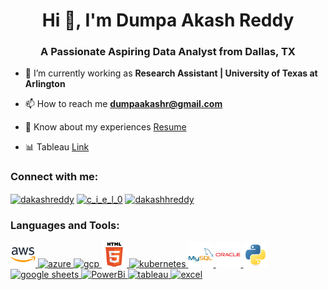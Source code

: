 <h1 align="center">Hi 👋, I'm Dumpa Akash Reddy</h1>
<h3 align="center">A Passionate Aspiring Data Analyst from Dallas, TX</h3>


- 🔭 I’m currently working as **Research Assistant | University of Texas at Arlington**

- 📫 How to reach me **dumpaakashr@gmail.com**

- 📄 Know about my experiences <a href="https://drive.google.com/file/d/1n510SaQTXuQJzzJigZjjjhXUMV1x2MXq/view?usp=sharing">Resume</a>
- 📊 Tableau <a href="https://public.tableau.com/app/profile/dumpa.akash.reddy/vizzes">Link</a>

<h3 align="left">Connect with me:</h3>
<p align="left">
<a href="https://linkedin.com/in/dakashreddy" target="blank"><img align="center" src="https://raw.githubusercontent.com/rahuldkjain/github-profile-readme-generator/master/src/images/icons/Social/linked-in-alt.svg" alt="dakashreddy" height="30" width="40" /></a>
<a href="https://instagram.com/c_i_e_l_0" target="blank"><img align="center" src="https://raw.githubusercontent.com/rahuldkjain/github-profile-readme-generator/master/src/images/icons/Social/instagram.svg" alt="c_i_e_l_0" height="30" width="40" /></a>
<a href="https://www.hackerrank.com/dakashhreddy" target="blank"><img align="center" src="https://raw.githubusercontent.com/rahuldkjain/github-profile-readme-generator/master/src/images/icons/Social/hackerrank.svg" alt="dakashhreddy" height="30" width="40" /></a>
</p>

<h3 align="left">Languages and Tools:</h3>
<p align="left"> <a href="https://aws.amazon.com" target="_blank" rel="noreferrer"> <img src="https://raw.githubusercontent.com/devicons/devicon/master/icons/amazonwebservices/amazonwebservices-original-wordmark.svg" alt="aws" width="40" height="40"/> </a> <a href="https://azure.microsoft.com/en-in/" target="_blank" rel="noreferrer"> <img src="https://www.vectorlogo.zone/logos/microsoft_azure/microsoft_azure-icon.svg" alt="azure" width="40" height="40"/> </a> <a href="https://cloud.google.com" target="_blank" rel="noreferrer"> <img src="https://www.vectorlogo.zone/logos/google_cloud/google_cloud-icon.svg" alt="gcp" width="40" height="40"/> </a> <a href="https://www.w3.org/html/" target="_blank" rel="noreferrer"> <img src="https://raw.githubusercontent.com/devicons/devicon/master/icons/html5/html5-original-wordmark.svg" alt="html5" width="40" height="40"/> </a> <a href="https://kubernetes.io" target="_blank" rel="noreferrer"> <img src="https://www.vectorlogo.zone/logos/kubernetes/kubernetes-icon.svg" alt="kubernetes" width="40" height="40"/> </a>  <a href="https://www.mysql.com/" target="_blank" rel="noreferrer"> <img src="https://raw.githubusercontent.com/devicons/devicon/master/icons/mysql/mysql-original-wordmark.svg" alt="mysql" width="40" height="40"/> </a> <a href="https://www.oracle.com/" target="_blank" rel="noreferrer"> <img src="https://raw.githubusercontent.com/devicons/devicon/master/icons/oracle/oracle-original.svg" alt="oracle" width="40" height="40"/> </a> <a href="https://www.python.org" target="_blank" rel="noreferrer"> <img src="https://raw.githubusercontent.com/devicons/devicon/master/icons/python/python-original.svg" alt="python" width="40" height="40"/> </a> <a href="https://www.google.es/intl/es/sheets/about/" rel="nofollow"> <img src="https://camo.githubusercontent.com/2d7e2b3d8fd6b814f6e4f37f3caeaafb5beab5f459257d895eaaafdeb9ef7bb7/68747470733a2f2f63646e2d69636f6e732d706e672e666c617469636f6e2e636f6d2f3531322f323936352f323936353332372e706e67" alt="google sheets" width="40" height="40" data-canonical-src="https://cdn-icons-png.flaticon.com/512/2965/2965327.png" style="max-width: 100%;"> </a><a href="https://powerbi.microsoft.com/es-es/" rel="nofollow"> <img src="https://camo.githubusercontent.com/c079f1336d56d40eb43217e61f0d023c46c0a699e17ff22de45d24f0d062d75d/68747470733a2f2f75706c6f61642e77696b696d656469612e6f72672f77696b6970656469612f636f6d6d6f6e732f7468756d622f632f63392f506f7765725f62695f6c6f676f5f626c61636b2e7376672f3132303070782d506f7765725f62695f6c6f676f5f626c61636b2e7376672e706e67" alt="PowerBi" width="40" height="40" data-canonical-src="https://upload.wikimedia.org/wikipedia/commons/thumb/c/c9/Power_bi_logo_black.svg/1200px-Power_bi_logo_black.svg.png" style="max-width: 100%;"> </a><a href="https://www.tableau.com/es-es" rel="nofollow"> <img src="https://camo.githubusercontent.com/6ef8066a66a59a1fe4a7671419f8bef0bced994bca38e5a4998e36e4c4752f33/68747470733a2f2f63646e2e66696c657069636b65722e696f2f6170692f66696c652f6a5a44494c6c7566534f53444f6b754a545a374a" alt="tableau" width="40" height="40" data-canonical-src="https://cdn.filepicker.io/api/file/jZDILlufSOSDOkuJTZ7J" style="max-width: 100%;"> </a><a href="https://www.microsoft.com/es-es/microsoft-365/excel" rel="nofollow"> <img src="https://camo.githubusercontent.com/920d930b7bfdbc4feb25f77423b8fa8124d922ef9cb28138c7a10eceb2054d09/68747470733a2f2f75706c6f61642e77696b696d656469612e6f72672f77696b6970656469612f636f6d6d6f6e732f7468756d622f332f33342f4d6963726f736f66745f4f66666963655f457863656c5f2532383230313925453225383025393370726573656e742532392e7376672f32353870782d4d6963726f736f66745f4f66666963655f457863656c5f2532383230313925453225383025393370726573656e742532392e7376672e706e67" alt="excel" width="40" height="40" data-canonical-src="https://upload.wikimedia.org/wikipedia/commons/thumb/3/34/Microsoft_Office_Excel_%282019%E2%80%93present%29.svg/258px-Microsoft_Office_Excel_%282019%E2%80%93present%29.svg.png" style="max-width: 100%;"> </a></p>
